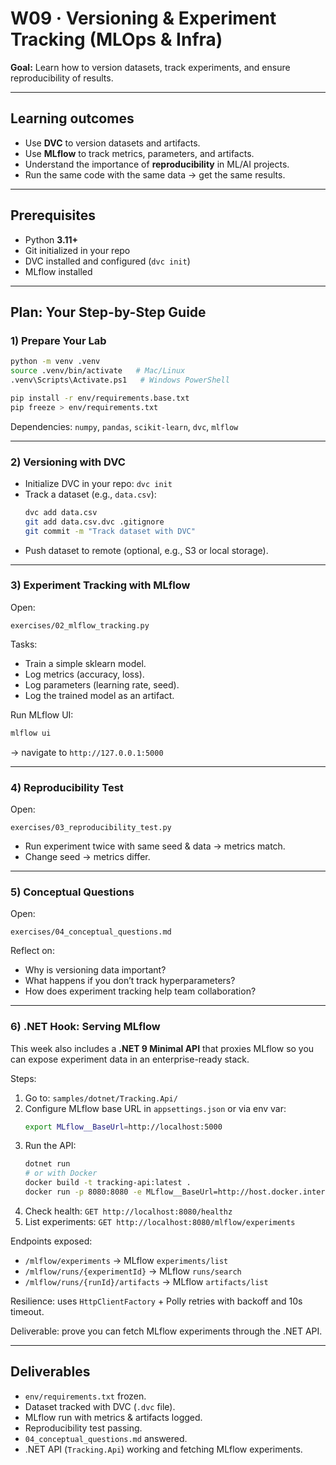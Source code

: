 # W09 · Versioning & Experiment Tracking (MLOps & Infra)

**Goal:** Learn how to version datasets, track experiments, and ensure reproducibility of results.

---

## Learning outcomes
- Use **DVC** to version datasets and artifacts.
- Use **MLflow** to track metrics, parameters, and artifacts.
- Understand the importance of **reproducibility** in ML/AI projects.
- Run the same code with the same data → get the same results.

---

## Prerequisites
- Python **3.11+**
- Git initialized in your repo
- DVC installed and configured (`dvc init`)
- MLflow installed

---

## Plan: Your Step-by-Step Guide

### 1) Prepare Your Lab
```bash
python -m venv .venv
source .venv/bin/activate   # Mac/Linux
.venv\Scripts\Activate.ps1   # Windows PowerShell

pip install -r env/requirements.base.txt
pip freeze > env/requirements.txt
```

Dependencies: `numpy`, `pandas`, `scikit-learn`, `dvc`, `mlflow`

---

### 2) Versioning with DVC
- Initialize DVC in your repo: `dvc init`
- Track a dataset (e.g., `data.csv`):  
  ```bash
  dvc add data.csv
  git add data.csv.dvc .gitignore
  git commit -m "Track dataset with DVC"
  ```
- Push dataset to remote (optional, e.g., S3 or local storage).

---

### 3) Experiment Tracking with MLflow
Open:
```
exercises/02_mlflow_tracking.py
```
Tasks:
- Train a simple sklearn model.
- Log metrics (accuracy, loss).
- Log parameters (learning rate, seed).
- Log the trained model as an artifact.

Run MLflow UI:
```bash
mlflow ui
```
→ navigate to `http://127.0.0.1:5000`

---

### 4) Reproducibility Test
Open:
```
exercises/03_reproducibility_test.py
```
- Run experiment twice with same seed & data → metrics match.
- Change seed → metrics differ.

---

### 5) Conceptual Questions
Open:
```
exercises/04_conceptual_questions.md
```
Reflect on:
- Why is versioning data important?
- What happens if you don’t track hyperparameters?
- How does experiment tracking help team collaboration?

---

### 6) .NET Hook: Serving MLflow

This week also includes a **.NET 9 Minimal API** that proxies MLflow so you can expose experiment data in an enterprise-ready stack.

Steps:
1. Go to: `samples/dotnet/Tracking.Api/`
2. Configure MLflow base URL in `appsettings.json` or via env var:
   ```bash
   export MLflow__BaseUrl=http://localhost:5000
   ```
3. Run the API:
   ```bash
   dotnet run
   # or with Docker
   docker build -t tracking-api:latest .
   docker run -p 8080:8080 -e MLflow__BaseUrl=http://host.docker.internal:5000 tracking-api:latest
   ```
4. Check health: `GET http://localhost:8080/healthz`
5. List experiments: `GET http://localhost:8080/mlflow/experiments`

Endpoints exposed:
- `/mlflow/experiments` → MLflow `experiments/list`
- `/mlflow/runs/{experimentId}` → MLflow `runs/search`
- `/mlflow/runs/{runId}/artifacts` → MLflow `artifacts/list`

Resilience: uses `HttpClientFactory` + Polly retries with backoff and 10s timeout.

Deliverable: prove you can fetch MLflow experiments through the .NET API.

---

## Deliverables
- `env/requirements.txt` frozen.
- Dataset tracked with DVC (`.dvc` file).
- MLflow run with metrics & artifacts logged.
- Reproducibility test passing.
- `04_conceptual_questions.md` answered.
- .NET API (`Tracking.Api`) working and fetching MLflow experiments.
